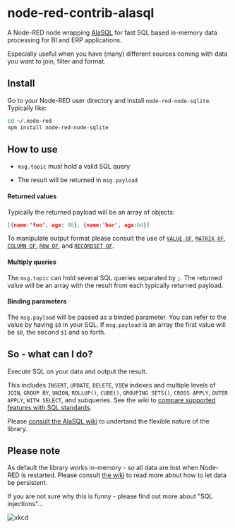 # node-red-contrib-alasql

A Node-RED node wrapping [AlaSQL](https://github.com/agershun/alasql) for fast SQL based in-memory data processing for BI and ERP applications.

Especially useful when you have (many) different sources coming with data you want to join, filter and format.



## Install

Go to your Node-RED user directory and install `node-red-node-sqlite`. Typically like:

```bash
cd ~/.node-red
npm install node-red-node-sqlite
```



## How to use

* `msg.topic` must hold a valid SQL query

* The result will be returned in `msg.payload`

#### Returned values

Typically the returned payload will be an array of objects:  

```json
[{name:'foo', age: 86}, {name:'bar', age:64}]
```

To manipulate output format please consult the use of [`VALUE OF`](https://github.com/agershun/alasql/wiki/Value), [`MATRIX OF`](https://github.com/agershun/alasql/wiki/MATRIX), [`COLUMN OF`](https://github.com/agershun/alasql/wiki/COLUMN), [`ROW OF`](https://github.com/agershun/alasql/wiki/ROW), and [`RECORDSET OF`](https://github.com/agershun/alasql/wiki/RECORDSET).


#### Multiply queries

The `msg.topic` can hold several SQL queries separated by `;`. The returned value will be an array with the result from each typically returned payload.


#### Binding parameters

The `msg.payload` will be passed as a binded parameter. You can refer to the value by having `$0` in your SQL. If `msg.payload` is an array the first value will be `$0`, the second `$1` and so forth. 




##  So - what can I do?

Execute SQL on your data and output the result. 

This includes `INSERT`, `UPDATE`, `DELETE`, `VIEW` indexes and multiple levels of `JOIN`, `GROUP BY`, `UNION`, `ROLLUP()`, `CUBE()`, `GROUPING SETS()`, `CROSS APPLY`, `OUTER APPLY`, `WITH SELECT`, and subqueries. See the wiki to [compare supported features with SQL standards](https://github.com/agershun/alasql/wiki/SQL%20keywords).

Please [consult the AlaSQL wiki](https://github.com/agershun/alasql/wiki/readme) to undertand the flexible nature of the library. 





## Please note

As default the library works in-memory - so all data are lost when Node-RED is restarted. Please consult [the wiki](https://github.com/agershun/alasql/wiki) to read more about how to let data be persistent.  

If you are not sure why this is funny - please find out more about "SQL injections"...

![xkcd](https://cloud.githubusercontent.com/assets/1063454/13614823/999e9548-e572-11e5-9661-57a06e8f3fa4.png)



